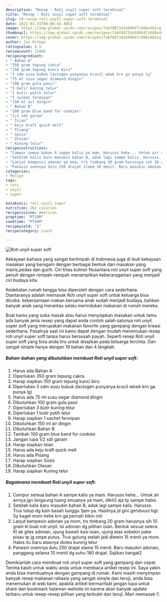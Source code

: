 ```yaml
---
description: "Resep : Roti unyil super soft teraktual"
title: "Resep : Roti unyil super soft teraktual"
slug: 58-resep-roti-unyil-super-soft-teraktual
date: 2021-01-31T06:00:44.405Z
image: https://img-global.cpcdn.com/recipes/fabf0873da509647/680x482cq70/roti-unyil-super-soft-foto-resep-utama.jpg
thumbnail: https://img-global.cpcdn.com/recipes/fabf0873da509647/680x482cq70/roti-unyil-super-soft-foto-resep-utama.jpg
cover: https://img-global.cpcdn.com/recipes/fabf0873da509647/680x482cq70/roti-unyil-super-soft-foto-resep-utama.jpg
author: Jon Ortega
ratingvalue: 4.5
reviewcount: 12886
recipeingredient:
- " Bahan A"
- "350 gram tepung cakra"
- "150 gram tepung kunci biru"
- "3 sdm susu bubuk lactogen punyanya krucil wkwk krn ga punya lg"
- "75 ml susu segar diamond dingin"
- "100 gram gula pasir"
- "3 butir kuning telur"
- "1 butir putih telur"
- "1 sachet fermipan"
- "150 ml air dingin"
- " Bahan B"
- "100 gram blue band for cookies"
- "1/2 sdt garam"
- " Isian"
- " keju kraft quick melt"
- " Pisang"
- " Sosis"
- " Olesan"
- " Kuning telur"
recipeinstructions:
- "Campur semua bahan A sampe kalis ya mam. Harusss hehe... Untuk air airnya jgn langsung tuang smuanya ya mam, dikit2 aja tp sampe habis"
- "Setelah kalis baru masukin bahan B, aduk lagi sampe kalis. Harusss. Trus tutup dg kain basah tunggu 1jam ya. Hasilnya jd gini genduuut bgt. Sy kaget mom hehe krn ga pernah bikin roti"
- "Lanjut kempesin adonan ya mom, trs timbang 20 gram harusnya sih 10 gram kl buat roti unyil. Isi adonan dg pilihan isian. Bentuk sesuai selera. Kl ak giles adonan, ujung bawah kasi isian, ujung atas sobekin pake pisau tp jg smpe putus. Trus gulung stelah jadi diemin 15 menit ya mom. Habis itu baru atasnya dioles kuning telur"
- "Panasin ovennya dulu 250 drajat slama 10 menit. Baru masukin adonan, panggang selama 10 menit dg suhu 180 drajat. Sajikan hangat2"
categories:
- Recipe
tags:
- roti
- unyil
- super

katakunci: roti unyil super 
nutrition: 262 calories
recipecuisine: American
preptime: "PT19M"
cooktime: "PT45M"
recipeyield: "2"
recipecategory: Lunch

---
```



![Roti unyil super soft](https://img-global.cpcdn.com/recipes/fabf0873da509647/680x482cq70/roti-unyil-super-soft-foto-resep-utama.jpg)

Kekayaan bahasa yang sangat berlimpah di Indonesia juga di ikuti kekayaan masakan yang beragam dengan berbagai bentuk dari masakan yang manis,pedas dan gurih. Ciri khas kuliner Nusantara roti unyil super soft yang penuh dengan rempah-rempah menampilkan keberaragaman yang menjadi ciri budaya kita.


Kedekatan rumah tangga bisa diperoleh dengan cara sederhana. Diantaranya adalah memasak Roti unyil super soft untuk keluarga bisa dicoba. kebersamaan makan bersama anak sudah menjadi budaya, bahkan banyak anak yang merantau selalu merindukan makanan di rumah mereka.



Buat kamu yang suka masak atau harus menyiapkan masakan untuk tamu ada banyak jenis resep yang dapat anda contoh salah satunya roti unyil super soft yang merupakan makanan favorite yang gampang dengan kreasi sederhana. Pasalnya saat ini kamu dapat dengan mudah menemukan resep roti unyil super soft tanpa harus bersusah payah.
Seperti resep Roti unyil super soft yang bisa anda tiru untuk disajikan pada keluarga tercinta. Dan sangat simple hanya dengan 19 bahan dan 4 langkah.


<!--inarticleads1-->

##### Bahan-bahan yang dibutuhkan membuat Roti unyil super soft:

1. Harus ada  Bahan A
1. Diperlukan 350 gram tepung cakra
1. Harap siapkan 150 gram tepung kunci biru
1. Diperlukan 3 sdm susu bubuk (lactogen punyanya krucil wkwk krn ga punya lg)
1. Harus ada 75 ml susu segar diamond dingin
1. Dibutuhkan 100 gram gula pasir
1. Diperlukan 3 butir kuning telur
1. Diperlukan 1 butir putih telur
1. Harap siapkan 1 sachet fermipan
1. Dibutuhkan 150 ml air dingin
1. Dibutuhkan  Bahan B
1. Tambah 100 gram blue band for cookies
1. Jangan lupa 1/2 sdt garam
1. Harap siapkan  Isian
1. Harus ada  keju kraft quick melt
1. Harus ada  Pisang
1. Harap siapkan  Sosis
1. Dibutuhkan  Olesan
1. Harap siapkan  Kuning telur




<!--inarticleads2-->

##### Bagaimana membuat  Roti unyil super soft:

1. Campur semua bahan A sampe kalis ya mam. Harusss hehe... Untuk air airnya jgn langsung tuang smuanya ya mam, dikit2 aja tp sampe habis
1. Setelah kalis baru masukin bahan B, aduk lagi sampe kalis. Harusss. Trus tutup dg kain basah tunggu 1jam ya. Hasilnya jd gini genduuut bgt. Sy kaget mom hehe krn ga pernah bikin roti
1. Lanjut kempesin adonan ya mom, trs timbang 20 gram harusnya sih 10 gram kl buat roti unyil. Isi adonan dg pilihan isian. Bentuk sesuai selera. Kl ak giles adonan, ujung bawah kasi isian, ujung atas sobekin pake pisau tp jg smpe putus. Trus gulung stelah jadi diemin 15 menit ya mom. Habis itu baru atasnya dioles kuning telur
1. Panasin ovennya dulu 250 drajat slama 10 menit. Baru masukin adonan, panggang selama 10 menit dg suhu 180 drajat. Sajikan hangat2




Demikianlah cara membuat roti unyil super soft yang gampang dan cepat. Terima kasih untuk waktu anda untuk membaca artikel resep ini. Saya yakin anda bisa membuatnya dengan gampang di rumah. Kami masih menyimpan banyak resep makanan rahasia yang sangat simple dan teruji, anda bisa menemukan di web kami, apabila artikel bermanfaat jangan lupa untuk share dan bookmark halaman website ini karena akan banyak update terbaru untuk resep-resep pilihan yang terbukti dan teruji. Mari memasak !!. 

